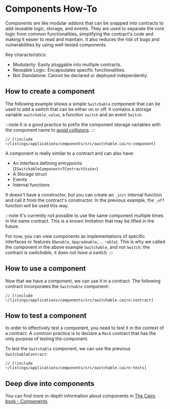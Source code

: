 # Components How-To

Components are like modular addons that can be snapped into contracts to add reusable logic, storage, and events.
They are used to separate the core logic from common functionalities, simplifying the contract's code and making it easier to read and maintain.
It also reduces the risk of bugs and vulnerabilities by using well-tested components.

Key characteristics:

- Modularity: Easily pluggable into multiple contracts.
- Reusable Logic: Encapsulates specific functionalities.
- Not Standalone: Cannot be declared or deployed independently.

## How to create a component

The following example shows a simple `Switchable` component that can be used to add a switch that can be either on or off.
It contains a storage variable `switchable_value`, a function `switch` and an event `Switch`.

:::note
It is a good practice to prefix the component storage variables with the component name to [avoid collisions](/components/collisions).
:::

```cairo
// [!include ~/listings/applications/components/src/switchable.cairo:component]
```

A component is really similar to a contract and can also have:

- An interface defining entrypoints (`ISwitchableComponent<TContractState>`)
- A Storage struct
- Events
- Internal functions

It doesn't have a constructor, but you can create an `_init` internal function and call it from the contract's constructor. In the previous example, the `_off` function will be used this way.

:::note
It's currently not possible to use the same component multiple times in the same contract.
This is a known limitation that may be lifted in the future.

For now, you can view components as implementations of specific interfaces or features (`Ownable`, `Upgradeable`, ... `~able`).
This is why we called the component in the above example `Switchable`, and not `Switch`; the contract _is switchable_, it does not _have a switch_.
:::

## How to use a component

Now that we have a component, we can use it in a contract.
The following contract incorporates the `Switchable` component:

```cairo
// [!include ~/listings/applications/components/src/switchable.cairo:contract]
```

## How to test a component

In order to effectively test a component, you need to test it in the context of a contract.
A common practice is to declare a `Mock` contract that has the only purpose of testing the component.

To test the `Switchable` component, we can use the previous `SwitchableContract`:

```cairo
// [!include ~/listings/applications/components/src/switchable.cairo:tests]
```

## Deep dive into components

You can find more in-depth information about components in [The Cairo book - Components](https://book.cairo-lang.org/ch16-02-00-composability-and-components.html).
